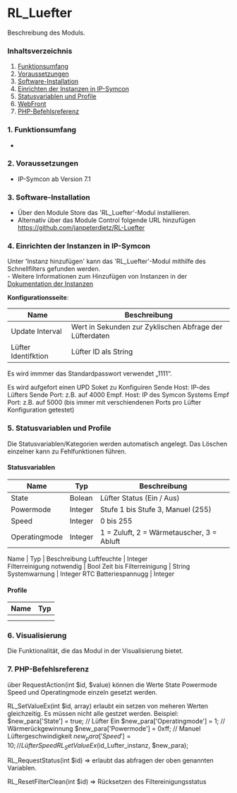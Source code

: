 # RL_Luefter
Beschreibung des Moduls.

### Inhaltsverzeichnis

1. [Funktionsumfang](#1-funktionsumfang)
2. [Voraussetzungen](#2-voraussetzungen)
3. [Software-Installation](#3-software-installation)
4. [Einrichten der Instanzen in IP-Symcon](#4-einrichten-der-instanzen-in-ip-symcon)
5. [Statusvariablen und Profile](#5-statusvariablen-und-profile)
6. [WebFront](#6-webfront)
7. [PHP-Befehlsreferenz](#7-php-befehlsreferenz)

### 1. Funktionsumfang

*

### 2. Voraussetzungen

- IP-Symcon ab Version 7.1

### 3. Software-Installation

* Über den Module Store das 'RL_Luefter'-Modul installieren.
* Alternativ über das Module Control folgende URL hinzufügen
https://github.com/janpeterdietz/RL-Luefter

### 4. Einrichten der Instanzen in IP-Symcon

 Unter 'Instanz hinzufügen' kann das 'RL_Luefter'-Modul mithilfe des Schnellfilters gefunden werden.  
	- Weitere Informationen zum Hinzufügen von Instanzen in der [Dokumentation der Instanzen](https://www.symcon.de/service/dokumentation/konzepte/instanzen/#Instanz_hinzufügen)

__Konfigurationsseite__:

Name              | Beschreibung
----------------- | ------------------
Update Interval       | Wert in Sekunden zur Zyklischen Abfrage der Lüfterdaten
Lüfter Identifktion   | Lüfter ID als String

Es wird immmer das Standardpasswort verwendet „1111“.

Es wird aufgefort einen UPD Soket zu Konfiguiren
Sende Host: IP-des Lüfters
Sende Port: z.B. auf 4000
Empf. Host: IP des Symcon Systems
Empf Port: z.B. auf 5000 (bis immer mit verschiendenen Ports pro Lüfter Konfiguration getestet)

### 5. Statusvariablen und Profile

Die Statusvariablen/Kategorien werden automatisch angelegt. Das Löschen einzelner kann zu Fehlfunktionen führen.

#### Statusvariablen

Name          | Typ           | Beschreibung
------------- | ------------- | ------------
State         |    Bolean     | Lüfter Status (Ein / Aus)
Powermode     |    Integer    | Stufe 1 bis Stufe 3, Manuel (255)
Speed         |    Integer    | 0 bis 255
Operatingmode |    Integer    | 1 = Zuluft, 2 = Wärmetauscher, 3 = Abluft


Name                        | Typ           | Beschreibung
Luftfeuchte                 |    Integer    
Filterreinigung notwendig   |    Bool
Zeit bis Filterreinigung    |    String
Systemwarnung               |    Integer
RTC Batteriespannugg        |    Integer


#### Profile

Name   | Typ
------ | -------
       |
       |

### 6. Visualisierung

Die Funktionalität, die das Modul in der Visualisierung bietet.

### 7. PHP-Befehlsreferenz

über 
RequestAction(int $id, $value) können die Werte 
       State
       Powermode
       Speed
und    Operatingmode einzeln gesetzt werden.

RL_SetValueEx(int $id, array)
erlaubt ein setzen von meheren Werten gleichzeitig.
Es müssen nicht alle gestzet werden.
Beispiel:
$new_para['State'] = true; // Lüfter Ein
$new_para['Operatingmode'] = 1; // Wärmerückgewinnung 
$new_para['Powermode'] = 0xff; // Manuel Lüftergeschwindigkeit
$new_para['Speed'] = 10 ; // Lüfter Speed
RL_SetValueEx($id_Lufter_instanz, $new_para);

RL_RequestStatus(int $id) => erlaubt das abfragen der oben genannten Variablen.

RL_ResetFilterClean(int $id) => Rücksetzen des Filtereinigungsstatus 
			
